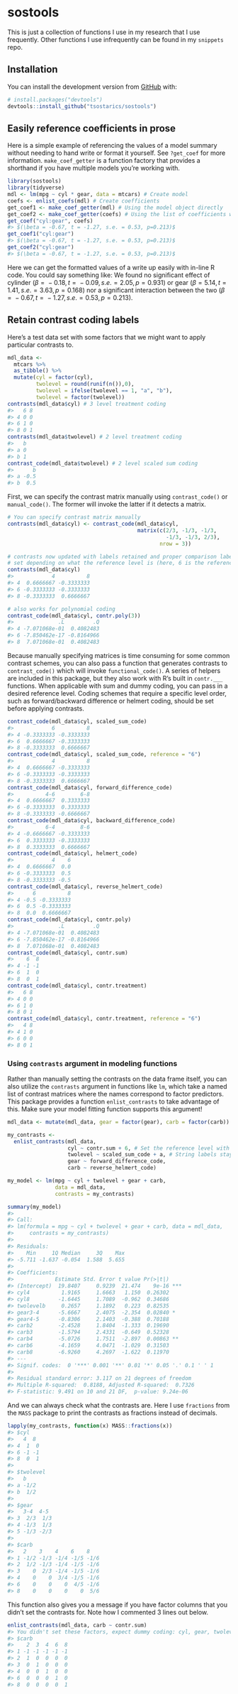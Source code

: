 
<!-- README.md is generated from README.Rmd. Please edit that file -->

# sostools

<!-- badges: start -->
<!-- badges: end -->

This is just a collection of functions I use in my research that I use
frequently. Other functions I use infrequently can be found in my
`snippets` repo.

## Installation

You can install the development version from
[GitHub](https://github.com/) with:

``` r
# install.packages("devtools")
devtools::install_github("tsostarics/sostools")
```

## Easily reference coefficients in prose

Here is a simple example of referencing the values of a model summary
without needing to hand write or format it yourself. See `?get_coef` for
more information. `make_coef_getter` is a function factory that provides
a shorthand if you have multiple models you’re working with.

``` r
library(sostools)
library(tidyverse)
mdl <- lm(mpg ~ cyl * gear, data = mtcars) # Create model
coefs <- enlist_coefs(mdl) # Create coefficients
get_coef1 <- make_coef_getter(mdl) # Using the model object directly
get_coef2 <- make_coef_getter(coefs) # Using the list of coefficients we made
get_coef("cyl:gear", coefs)
#> $(\beta = -0.67, t = -1.27, s.e. = 0.53, p=0.213)$
get_coef1("cyl:gear")
#> $(\beta = -0.67, t = -1.27, s.e. = 0.53, p=0.213)$
get_coef2("cyl:gear")
#> $(\beta = -0.67, t = -1.27, s.e. = 0.53, p=0.213)$
```

Here we can get the formatted values of a write up easily with in-line R
code. You could say something like: We found no significant effect of
cylinder (*β* =  − 0.18, *t* =  − 0.09, *s*.*e*. = 2.05, *p* = 0.931) or
gear (*β* = 5.14, *t* = 1.41, *s*.*e*. = 3.63, *p* = 0.168) nor a
significant interaction between the two
(*β* =  − 0.67, *t* =  − 1.27, *s*.*e*. = 0.53, *p* = 0.213).

## Retain contrast coding labels

Here’s a test data set with some factors that we might want to apply
particular contrasts to.

``` r
mdl_data <- 
  mtcars %>% 
  as_tibble() %>% 
  mutate(cyl = factor(cyl), 
         twolevel = round(runif(n()),0),
         twolevel = ifelse(twolevel == 1, "a", "b"),
         twolevel = factor(twolevel))
contrasts(mdl_data$cyl) # 3 level treatment coding
#>   6 8
#> 4 0 0
#> 6 1 0
#> 8 0 1
contrasts(mdl_data$twolevel) # 2 level treatment coding
#>   b
#> a 0
#> b 1
contrast_code(mdl_data$twolevel) # 2 level scaled sum coding
#>      b
#> a -0.5
#> b  0.5
```

First, we can specify the contrast matrix manually using
`contrast_code()` or `manual_code()`. The former will invoke the latter
if it detects a matrix.

``` r
# You can specify contrast matrix manually
contrasts(mdl_data$cyl) <- contrast_code(mdl_data$cyl,
                                         matrix(c(2/3, -1/3, -1/3,
                                                  -1/3, -1/3, 2/3),
                                                nrow = 3))

# contrasts now updated with labels retained and proper comparison labels
# set depending on what the reference level is (here, 6 is the reference)
contrasts(mdl_data$cyl) 
#>            4          8
#> 4  0.6666667 -0.3333333
#> 6 -0.3333333 -0.3333333
#> 8 -0.3333333  0.6666667

# also works for polynomial coding
contrast_code(mdl_data$cyl, contr.poly(3))
#>              .L         .Q
#> 4 -7.071068e-01  0.4082483
#> 6 -7.850462e-17 -0.8164966
#> 8  7.071068e-01  0.4082483
```

Because manually specifying matrices is time consuming for some common
contrast schemes, you can also pass a function that generates contrasts
to `contrast_code()` which will invoke `functional_code()`. A series of
helpers are included in this package, but they also work with R’s built
in `contr.___` functions. When applicable with sum and dummy coding, you
can pass in a desired reference level. Coding schemes that require a
specific level order, such as forward/backward difference or helmert
coding, should be set before applying contrasts.

``` r
contrast_code(mdl_data$cyl, scaled_sum_code)
#>            6          8
#> 4 -0.3333333 -0.3333333
#> 6  0.6666667 -0.3333333
#> 8 -0.3333333  0.6666667
contrast_code(mdl_data$cyl, scaled_sum_code, reference = "6")
#>            4          8
#> 4  0.6666667 -0.3333333
#> 6 -0.3333333 -0.3333333
#> 8 -0.3333333  0.6666667
contrast_code(mdl_data$cyl, forward_difference_code)
#>          4-6        6-8
#> 4  0.6666667  0.3333333
#> 6 -0.3333333  0.3333333
#> 8 -0.3333333 -0.6666667
contrast_code(mdl_data$cyl, backward_difference_code)
#>          6-4        8-6
#> 4 -0.6666667 -0.3333333
#> 6  0.3333333 -0.3333333
#> 8  0.3333333  0.6666667
contrast_code(mdl_data$cyl, helmert_code)
#>            4    6
#> 4  0.6666667  0.0
#> 6 -0.3333333  0.5
#> 8 -0.3333333 -0.5
contrast_code(mdl_data$cyl, reverse_helmert_code)
#>      6          8
#> 4 -0.5 -0.3333333
#> 6  0.5 -0.3333333
#> 8  0.0  0.6666667
contrast_code(mdl_data$cyl, contr.poly)
#>              .L         .Q
#> 4 -7.071068e-01  0.4082483
#> 6 -7.850462e-17 -0.8164966
#> 8  7.071068e-01  0.4082483
contrast_code(mdl_data$cyl, contr.sum)
#>    6  8
#> 4 -1 -1
#> 6  1  0
#> 8  0  1
contrast_code(mdl_data$cyl, contr.treatment)
#>   6 8
#> 4 0 0
#> 6 1 0
#> 8 0 1
contrast_code(mdl_data$cyl, contr.treatment, reference = "6")
#>   4 8
#> 4 1 0
#> 6 0 0
#> 8 0 1
```

### Using `contrasts` argument in modeling functions

Rather than manually setting the contrasts on the data frame itself, you
can also utilize the `contrasts` argument in functions like `lm`, which
take a named list of contrast matrices where the names correspond to
factor predictors. This package provides a function `enlist_contrasts`
to take advantage of this. Make sure your model fitting function
supports this argument!

``` r
mdl_data <- mutate(mdl_data, gear = factor(gear), carb = factor(carb))

my_contrasts <- 
  enlist_contrasts(mdl_data,
                   cyl ~ contr.sum + 6, # Set the reference level with + ___
                   twolevel ~ scaled_sum_code + a, # String labels stay unquoted
                   gear ~ forward_difference_code,
                   carb ~ reverse_helmert_code)

my_model <- lm(mpg ~ cyl + twolevel + gear + carb, 
               data = mdl_data,  
               contrasts = my_contrasts)

summary(my_model)
#> 
#> Call:
#> lm(formula = mpg ~ cyl + twolevel + gear + carb, data = mdl_data, 
#>     contrasts = my_contrasts)
#> 
#> Residuals:
#>    Min     1Q Median     3Q    Max 
#> -5.711 -1.637 -0.054  1.588  5.655 
#> 
#> Coefficients:
#>             Estimate Std. Error t value Pr(>|t|)    
#> (Intercept)  19.8407     0.9239  21.474    9e-16 ***
#> cyl4          1.9165     1.6663   1.150  0.26302    
#> cyl8         -1.6445     1.7089  -0.962  0.34686    
#> twolevelb     0.2657     1.1892   0.223  0.82535    
#> gear3-4      -5.6667     2.4075  -2.354  0.02840 *  
#> gear4-5      -0.8306     2.1403  -0.388  0.70188    
#> carb2        -2.4528     1.8404  -1.333  0.19690    
#> carb3        -1.5794     2.4331  -0.649  0.52328    
#> carb4        -5.0726     1.7511  -2.897  0.00863 ** 
#> carb6        -4.1659     4.0471  -1.029  0.31503    
#> carb8        -6.9260     4.2697  -1.622  0.11970    
#> ---
#> Signif. codes:  0 '***' 0.001 '**' 0.01 '*' 0.05 '.' 0.1 ' ' 1
#> 
#> Residual standard error: 3.117 on 21 degrees of freedom
#> Multiple R-squared:  0.8188, Adjusted R-squared:  0.7326 
#> F-statistic: 9.491 on 10 and 21 DF,  p-value: 9.24e-06
```

And we can always check what the contrasts are. Here I use `fractions`
from the `MASS` package to print the contrasts as fractions instead of
decimals.

``` r
lapply(my_contrasts, function(x) MASS::fractions(x))
#> $cyl
#>   4  8 
#> 4  1  0
#> 6 -1 -1
#> 8  0  1
#> 
#> $twolevel
#>   b   
#> a -1/2
#> b  1/2
#> 
#> $gear
#>   3-4  4-5 
#> 3  2/3  1/3
#> 4 -1/3  1/3
#> 5 -1/3 -2/3
#> 
#> $carb
#>   2    3    4    6    8   
#> 1 -1/2 -1/3 -1/4 -1/5 -1/6
#> 2  1/2 -1/3 -1/4 -1/5 -1/6
#> 3    0  2/3 -1/4 -1/5 -1/6
#> 4    0    0  3/4 -1/5 -1/6
#> 6    0    0    0  4/5 -1/6
#> 8    0    0    0    0  5/6
```

This function also gives you a message if you have factor columns that
you didn’t set the contrasts for. Note how I commented 3 lines out
below.

``` r
enlist_contrasts(mdl_data, carb ~ contr.sum)
#> You didn't set these factors, expect dummy coding: cyl, gear, twolevel
#> $carb
#>    2  3  4  6  8
#> 1 -1 -1 -1 -1 -1
#> 2  1  0  0  0  0
#> 3  0  1  0  0  0
#> 4  0  0  1  0  0
#> 6  0  0  0  1  0
#> 8  0  0  0  0  1
```
